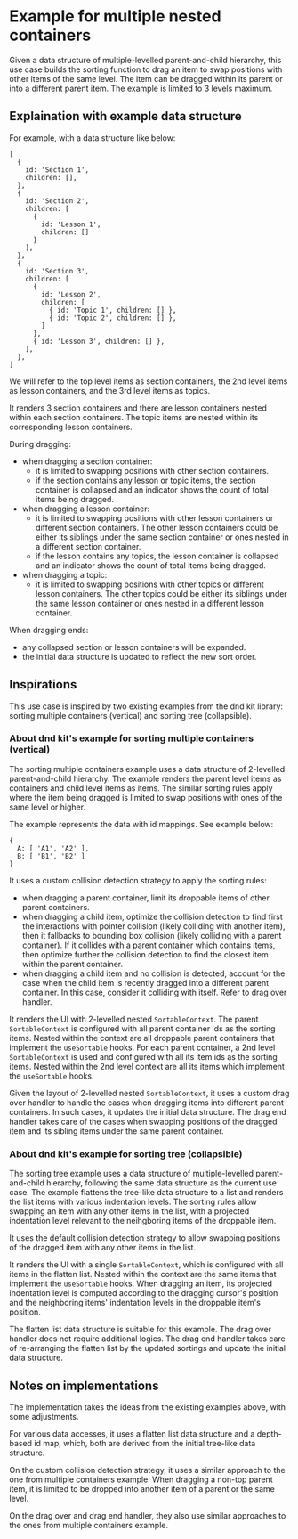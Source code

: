 # Example for multiple nested containers

Given a data structure of multiple-levelled parent-and-child hierarchy, this use case builds the sorting function to drag an item to swap positions with other items of the same level. The item can be dragged within its parent or into a different parent item. The example is limited to 3 levels maximum.

## Explaination with example data structure

For example, with a data structure like below:

```
[
  {
    id: 'Section 1',
    children: [],
  },
  {
    id: 'Section 2',
    children: [
      {
        id: 'Lesson 1',
        children: []
      }
    ],
  },
  {
    id: 'Section 3',
    children: [
      {
        id: 'Lesson 2',
        children: [
          { id: 'Topic 1', children: [] },
          { id: 'Topic 2', children: [] },
        ]
      },
      { id: 'Lesson 3', children: [] },
    ],
  },
]
```

We will refer to the top level items as section containers, the 2nd level items as lesson containers, and the 3rd level items as topics.

It renders 3 section containers and there are lesson containers nested within each section containers. The topic items are nested within its corresponding lesson containers.

During dragging:

- when dragging a section container:
  - it is limited to swapping positions with other section containers.
  - if the section contains any lesson or topic items, the section container is collapsed and an indicator shows the count of total items being dragged.
- when dragging a lesson container:
  - it is limited to swapping positions with other lesson containers or different section containers. The other lesson containers could be either its siblings under the same section container or ones nested in a different section container.
  - if the lesson contains any topics, the lesson container is collapsed and an indicator shows the count of total items being dragged.
- when dragging a topic:
  - it is limited to swapping positions with other topics or different lesson containers. The other topics could be either its siblings under the same lesson container or ones nested in a different lesson container.

When dragging ends:

- any collapsed section or lesson containers will be expanded.
- the initial data structure is updated to reflect the new sort order.

## Inspirations

This use case is inspired by two existing examples from the dnd kit library: sorting multiple containers (vertical) and sorting tree (collapsible).

### About dnd kit's example for sorting multiple containers (vertical)

The sorting multiple containers example uses a data structure of 2-levelled parent-and-child hierarchy. The example renders the parent level items as containers and child level items as items. The similar sorting rules apply where the item being dragged is limited to swap positions with ones of the same level or higher.

The example represents the data with id mappings. See example below:

```
{
  A: [ 'A1', 'A2' ],
  B: [ 'B1', 'B2' ]
}
```

It uses a custom collision detection strategy to apply the sorting rules:

- when dragging a parent container, limit its droppable items of other parent containers.
- when dragging a child item, optimize the collision detection to find first the interactions with pointer collision (likely colliding with another item), then it fallbacks to bounding box collision (likely colliding with a parent container). If it collides with a parent container which contains items, then optimize further the collision detection to find the closest item within the parent container.
- when dragging a child item and no collision is detected, account for the case when the child item is recently dragged into a different parent container. In this case, consider it colliding with itself. Refer to drag over handler.

It renders the UI with 2-levelled nested `SortableContext`. The parent `SortableContext` is configured with all parent container ids as the sorting items. Nested within the context are all droppable parent containers that implement the `useSortable` hooks. For each parent container, a 2nd level `SortableContext` is used and configured with all its item ids as the sorting items. Nested within the 2nd level context are all its items which implement the `useSortable` hooks.

Given the layout of 2-levelled nested `SortableContext`, it uses a custom drag over handler to handle the cases when dragging items into different parent containers. In such cases, it updates the initial data structure. The drag end handler takes care of the cases when swapping positions of the dragged item and its sibling items under the same parent container.

### About dnd kit's example for sorting tree (collapsible)

The sorting tree example uses a data structure of multiple-levelled parent-and-child hierarchy, following the same data structure as the current use case. The example flattens the tree-like data structure to a list and renders the list items with various indentation levels. The sorting rules allow swapping an item with any other items in the list, with a projected indentation level relevant to the neihgboring items of the droppable item.

It uses the default collision detection strategy to allow swapping positions of the dragged item with any other items in the list.

It renders the UI with a single `SortableContext`, which is configured with all items in the flatten list. Nested within the context are the same items that implement the `useSortable` hooks. When dragging an item, its projected indentation level is computed according to the dragging cursor's position and the neighboring items' indentation levels in the droppable item's position.

The flatten list data structure is suitable for this example. The drag over handler does not require additional logics. The drag end handler takes care of re-arranging the flatten list by the updated sortings and update the initial data structure.

## Notes on implementations

The implementation takes the ideas from the existing examples above, with some adjustments.

For various data accesses, it uses a flatten list data structure and a depth-based id map, which, both are derived from the initial tree-like data structure.

On the custom collision detection strategy, it uses a similar approach to the one from multiple containers example. When dragging a non-top parent item, it is limited to be dropped into another item of a parent or the same level.

On the drag over and drag end handler, they also use similar approaches to the ones from multiple containers example.
